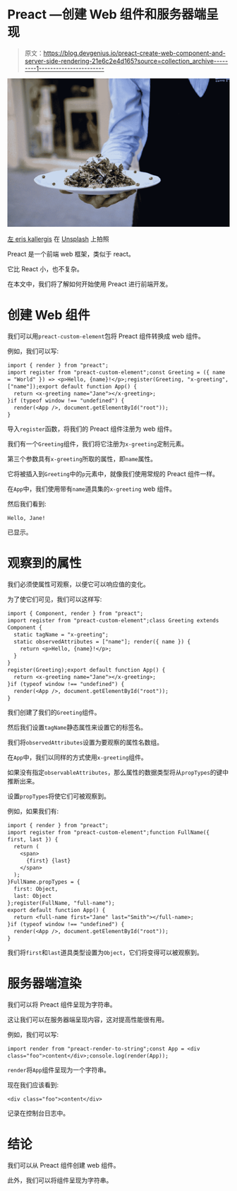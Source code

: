 # Preact —创建 Web 组件和服务器端呈现

> 原文：<https://blog.devgenius.io/preact-create-web-component-and-server-side-rendering-21e6c2e4d165?source=collection_archive---------1----------------------->

![](img/c71c2a4e2dbb8c6b351500467e3ded8f.png)

[左 eris kallergis](https://unsplash.com/@lefterisk?utm_source=medium&utm_medium=referral) 在 [Unsplash](https://unsplash.com?utm_source=medium&utm_medium=referral) 上拍照

Preact 是一个前端 web 框架，类似于 react。

它比 React 小，也不复杂。

在本文中，我们将了解如何开始使用 Preact 进行前端开发。

# 创建 Web 组件

我们可以用`preact-custom-element`包将 Preact 组件转换成 web 组件。

例如，我们可以写:

```
import { render } from "preact";
import register from "preact-custom-element";const Greeting = ({ name = "World" }) => <p>Hello, {name}!</p>;register(Greeting, "x-greeting", ["name"]);export default function App() {
  return <x-greeting name="Jane"></x-greeting>;
}if (typeof window !== "undefined") {
  render(<App />, document.getElementById("root"));
}
```

导入`register`函数，将我们的 Preact 组件注册为 web 组件。

我们有一个`Greeting`组件，我们将它注册为`x-greeting`定制元素。

第三个参数具有`x-greeting`所取的属性，即`name`属性。

它将被插入到`Greeting`中的`p`元素中，就像我们使用常规的 Preact 组件一样。

在`App`中，我们使用带有`name`道具集的`x-greeting` web 组件。

然后我们看到:

```
Hello, Jane!
```

已显示。

# 观察到的属性

我们必须使属性可观察，以便它可以响应值的变化。

为了使它们可见，我们可以这样写:

```
import { Component, render } from "preact";
import register from "preact-custom-element";class Greeting extends Component {
  static tagName = "x-greeting";
  static observedAttributes = ["name"]; render({ name }) {
    return <p>Hello, {name}!</p>;
  }
}
register(Greeting);export default function App() {
  return <x-greeting name="Jane"></x-greeting>;
}if (typeof window !== "undefined") {
  render(<App />, document.getElementById("root"));
}
```

我们创建了我们的`Greeting`组件。

然后我们设置`tagName`静态属性来设置它的标签名。

我们将`observedAttributes`设置为要观察的属性名数组。

在`App`中，我们以同样的方式使用`x-greeting`组件。

如果没有指定`observableAttributes`，那么属性的数据类型将从`propTypes`的键中推断出来。

设置`propTypes`将使它们可被观察到。

例如，如果我们有:

```
import { render } from "preact";
import register from "preact-custom-element";function FullName({ first, last }) {
  return (
    <span>
      {first} {last}
    </span>
  );
}FullName.propTypes = {
  first: Object,
  last: Object
};register(FullName, "full-name");
export default function App() {
  return <full-name first="Jane" last="Smith"></full-name>;
}if (typeof window !== "undefined") {
  render(<App />, document.getElementById("root"));
}
```

我们将`first`和`last`道具类型设置为`Object`，它们将变得可以被观察到。

# 服务器端渲染

我们可以将 Preact 组件呈现为字符串。

这让我们可以在服务器端呈现内容，这对提高性能很有用。

例如，我们可以写:

```
import render from "preact-render-to-string";const App = <div class="foo">content</div>;console.log(render(App));
```

`render`将`App`组件呈现为一个字符串。

现在我们应该看到:

```
<div class="foo">content</div>
```

记录在控制台日志中。

# 结论

我们可以从 Preact 组件创建 web 组件。

此外，我们可以将组件呈现为字符串。